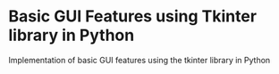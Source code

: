 # Basic GUI Features using Tkinter library in Python
Implementation of basic GUI features using the tkinter library in Python

